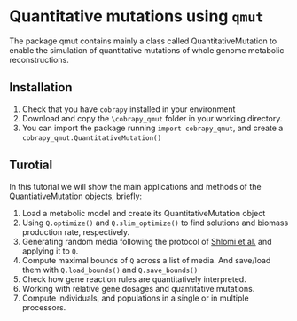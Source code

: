 # Quantitative mutations using `qmut`
The package qmut contains mainly a class called QuantitativeMutation to enable the simulation of quantitative mutations of whole genome metabolic reconstructions. 

## Installation
 1. Check that you have `cobrapy` installed in your environment
 2. Download and copy the `\cobrapy_qmut` folder in your working directory.
 3. You can import the package running `import cobrapy_qmut`, and create a `cobrapy_qmut.QuantitativeMutation()`

## Turotial
In this tutorial we will show the main applications and methods of the QuantiativeMutation objects, briefly:


1. Load a metabolic model and create its QuantitativeMutation object
2. Using `Q.optimize()` and `Q.slim_optimize()` to find solutions and biomass production rate, respectively.
3. Generating random media following the protocol of [Shlomi et al.](https://pubmed.ncbi.nlm.nih.gov/17895423/) and applying it to `Q`.
4. Compute maximal bounds of `Q` across a list of media. And save/load them with `Q.load_bounds()` and `Q.save_bounds()`
5. Check how gene reaction rules are quantitatively interpreted.
6. Working with relative gene dosages and quantitative mutations.
7. Compute individuals, and populations in a single or in multiple processors.

